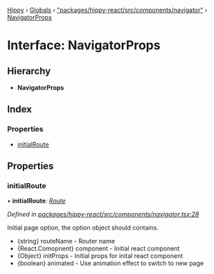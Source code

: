 [Hippy](../README.md) › [Globals](../globals.md) › ["packages/hippy-react/src/components/navigator"](../modules/_packages_hippy_react_src_components_navigator_.md) › [NavigatorProps](_packages_hippy_react_src_components_navigator_.navigatorprops.md)

# Interface: NavigatorProps

## Hierarchy

* **NavigatorProps**

## Index

### Properties

* [initialRoute](_packages_hippy_react_src_components_navigator_.navigatorprops.md#initialroute)

## Properties

###  initialRoute

• **initialRoute**: *[Route](_packages_hippy_react_src_components_navigator_.route.md)*

*Defined in [packages/hippy-react/src/components/navigator.tsx:28](https://github.com/jeromehan/Hippy/blob/6216275/packages/hippy-react/src/components/navigator.tsx#L28)*

Initial page option, the option object should contains.

* {string} routeName - Router name
* {React.Comopnent} component - Initial react component
* {Object} initProps - Initial props for inital react component
* {boolean} animated - Use animation effect to switch to new page
